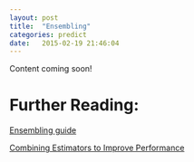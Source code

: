 ```yaml
---
layout: post
title:  "Ensembling"
categories: predict 
date:   2015-02-19 21:46:04
---
```


Content coming soon!


# Further Reading:

[Ensembling guide](http://mlwave.com/kaggle-ensembling-guide/)

[Combining Estimators to Improve Performance](http://www.saedsayad.com/docs/kdd99_elder_ridgeway.pdf)

